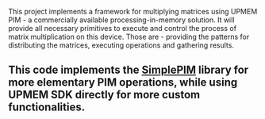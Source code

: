 This project implements a framework for multiplying matrices using UPMEM PIM - a commercially available processing-in-memory solution. It will provide all necessary primitives to execute and control the process of matrix multiplication on this device. Those are - providing the patterns for distributing the matrices, executing operations and gathering results.

This code implements the [SimplePIM](https://github.com/CMU-SAFARI/SimplePIM/tree/main) library for more elementary PIM operations, while using UPMEM SDK directly for more custom functionalities.
---